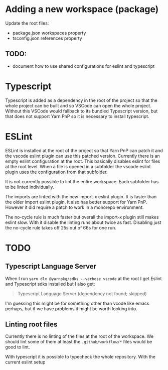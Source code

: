 # Adding a new workspace (package)
Update the root files:
- package.json workspaces property
- tsconfig.json references property

## TODO:
- document how to use shared configurations for eslint and typescript

# Typescript
Typescript is added as a dependency in the root of the project so that the whole project can be built and so VSCode can open the whole project. Without this VSCode would fallback to its bundled Typescript version, but that does not support Yarn PnP so it is necessary to install typescript.

# ESLint
ESLint is installed at the root of the project so that Yarn PnP can patch it and the vscode eslint plugin can use this patched version. Currently there is an empty eslint configuration at the root. This basically disables eslint for files at the root level. When a file is opened in a subfolder the vscode eslint plugin uses the configuration from that subfolder.

It is not currently possible to lint the entire workspace. Each subfolder has to be linted individually.

The imports are linted with the new import-x eslint plugin. It is faster than the older import eslint plugin. It also has better support for Yarn PnP. However it did require a patch to work in a monorepo environment.

The no-cycle rule is much faster but overall the import-x plugin still makes eslint slow. With it disable the linting runs about twice as fast. Disabling just the no-cycle rule takes off 25s out of 66s for one run.

# TODO


## Typescript Language Server
When I run `yarn dlx @yarnpkg/sdks --verbose vscode` at the root I get Eslint and Typescript sdks installed but I also get:
>  Typescript Language Server (dependency not found; skipped)

I'm guessing this might be for something other than vcode like emacs perhaps, but if we have problems it might be worth looking into.

## Linting root files
Currently there is no linting of the files at the root of the workspace. We should lint some of them at least the `.github/workflow/*` files would be good to lint.

With typescript it is possible to typecheck the whole repository. With the current eslint setup
